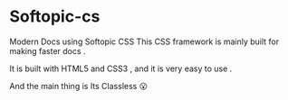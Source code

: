 # Softopic-cs

Modern Docs using Softopic CSS
This CSS framework is mainly built for making faster docs .

It is built with HTML5 and CSS3 , and it is very easy to use .

And the main thing is Its Classless 😮
